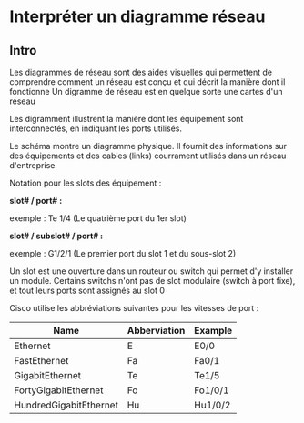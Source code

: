 # Interpréter un diagramme réseau

## Intro

Les diagrammes de réseau sont des aides visuelles qui permettent de comprendre comment un réseau est conçu et qui décrit la manière dont il fonctionne
Un digramme de réseau est en quelque sorte une cartes d'un réseau

Les digramment illustrent la manière dont les équipement sont interconnectés, en indiquant les ports utilisés.

Le schéma montre un diagramme physique. Il fournit des informations sur des équipements et des cables (links) courrament utilisés dans un réseau d'entreprise

Notation pour les slots des équipement :

**slot# / port# :**

exemple : Te 1/4 (Le quatrième port du 1er slot)

**slot# / subslot# / port# :**

exemple : G1/2/1 (Le premier port du slot 1 et du sous-slot 2)

Un slot est une ouverture dans un routeur ou switch qui permet d'y installer un module. Certains switchs n'ont pas de slot modulaire (switch à port fixe), et tout leurs ports sont assignés au slot 0

Cisco utilise les abbréviations suivantes pour les vitesses de port :

| Name                   | Abberviation | Example |
| ---------------------- | ------------ | ------- |
| Ethernet               | E            | E0/0    |
| FastEthernet           | Fa           | Fa0/1   |
| GigabitEthernet        | Te           | Te1/5   |
| FortyGigabitEthernet   | Fo           | Fo1/0/1 |
| HundredGigabitEthernet | Hu           | Hu1/0/2 |
